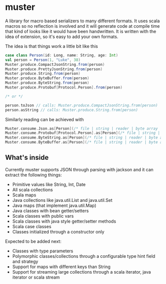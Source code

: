 # muster

A library for macro based serializers to many different formats.
It uses scala macros so no reflection is involved and it will generate code at compile time
that kind of looks like it would have been handwritten.  It is written with the idea of extension, so it's easy to
add your own formats.

The idea is that things work a little bit like this

```scala
case class Person(id: Long, name: String, age: Int)
val person = Person(1, "Luke", 38)
Muster.produce.CompactJsonString.from(person)
Muster.produce.PrettyJsonString.from(person)
Muster.produce.String.from(person)
Muster.produce.ByteBuffer.from(person)
Muster.produce.ByteString.from(person)
Muster.produce.Protobuf[Protocol.Person].from(person)

/* or */

person.toJson // calls: Muster.produce.CompactJsonString.from(person)
person.asString // calls: Muster.produce.String.from(person)
```


Similarly reading can be achieved with

```scala
Muster.consume.Json.as[Person](/* file | string | reader | byte array | input stream | URL */ input)
Muster.consume.Protobuf[Protocol.Person].as[Person](/* file | string | reader | byte array | input stream | URL */ input)
Muster.consume.ByteString.as[Person](/* file | string | reader | byte array | input stream | URL */ input)
Muster.consume.ByteBuffer.as[Person](/* file | string | reader | byte array | input stream | URL */ input)
```

## What's inside

Currently muster supports JSON through parsing with jackson and it can extract the following things:
* Primitive values like String, Int, Date
* All scala collections
* Scala maps
* Java collections like java.util.List and java.util.Set
* Java maps (that implement java.util.Map)
* Java classes with bean getter/setters
* Scala classes with public vars
* Scala classes with java style getter/setter methods
* Scala case classes
* Classes initialized through a constructor only

Expected to be added next:
* Classes with type parameters
* Polymorphic classes/collections through a configurable type hint field and strategy
* Support for maps with different keys than String
* Support for streaming large collections through a scala iterator, java iterator or scala stream


